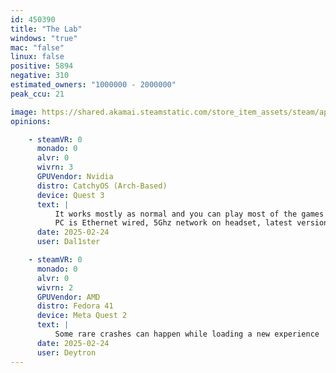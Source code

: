 ```yaml
---
id: 450390
title: "The Lab"
windows: "true"
mac: "false"
linux: false
positive: 5894
negative: 310
estimated_owners: "1000000 - 2000000"
peak_ccu: 21

image: https://shared.akamai.steamstatic.com/store_item_assets/steam/apps/450390/header.jpg?t=1677266902
opinions:

    - steamVR: 0
      monado: 0
      alvr: 0
      wivrn: 3
      GPUVendor: Nvidia
      distro: CatchyOS (Arch-Based)
      device: Quest 3
      text: |
          It works mostly as normal and you can play most of the games and everything looks clean, although sometimes it either suffers slowdown or randomly crashes during a game. Also 2 of the games crash each time you try to load them, those being robot repair and secret shop, and loading screens mess up due to it not using steamvr, but thats purely visual. 
          PC is Ethernet wired, 5Ghz network on headset, latest version of wiVRn with envision, and proton version was tested with both GE-Proton8-16 and the latest experimental, and im using the latest drivers for nvidia
      date: 2025-02-24
      user: Dal1ster

    - steamVR: 0
      monado: 0
      alvr: 0
      wivrn: 2
      GPUVendor: AMD
      distro: Fedora 41
      device: Meta Quest 2
      text: |
          Some rare crashes can happen while loading a new experience
      date: 2025-02-24
      user: Deytron
---
```

